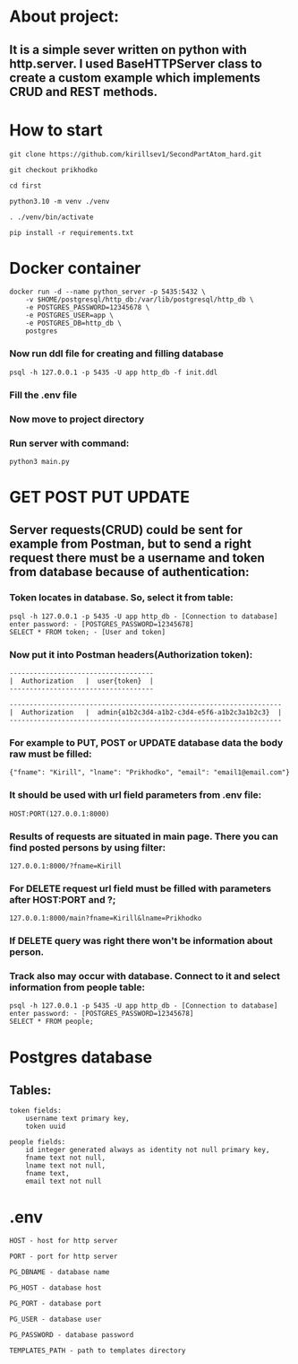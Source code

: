 # About project:
## It is a simple sever written on python with http.server. I used BaseHTTPServer class to create a custom example which implements CRUD and REST methods.

# How to start
    git clone https://github.com/kirillsev1/SecondPartAtom_hard.git

    git checkout prikhodko

    cd first

    python3.10 -m venv ./venv

    . ./venv/bin/activate

    pip install -r requirements.txt

# Docker container
    docker run -d --name python_server -p 5435:5432 \
        -v $HOME/postgresql/http_db:/var/lib/postgresql/http_db \
        -e POSTGRES_PASSWORD=12345678 \
        -e POSTGRES_USER=app \
        -e POSTGRES_DB=http_db \
        postgres
### Now run ddl file for creating and filling database
    psql -h 127.0.0.1 -p 5435 -U app http_db -f init.ddl

### Fill the .env file
### Now move to project directory
### Run server with command:
    python3 main.py

# GET POST PUT UPDATE
## Server requests(CRUD) could be sent for example from Postman, but to send a right request there must be a username and token from database because of authentication:  
### Token locates in database. So, select it from table:
    psql -h 127.0.0.1 -p 5435 -U app http_db - [Connection to database]
    enter password: - [POSTGRES_PASSWORD=12345678]
    SELECT * FROM token; - [User and token]
### Now put it into Postman headers(Authorization token):
    ------------------------------------
    |  Authorization   |  user{token}  |
    ------------------------------------
    
    --------------------------------------------------------------------
    |  Authorization   |  admin{a1b2c3d4-a1b2-c3d4-e5f6-a1b2c3a1b2c3}  |
    --------------------------------------------------------------------
### For example to PUT, POST or UPDATE database data the body raw must be filled:
    {"fname": "Kirill", "lname": "Prikhodko", "email": "email1@email.com"}
### It should be used with url field parameters from .env file:
    HOST:PORT(127.0.0.1:8000)
### Results of requests are situated in main page. There you can find posted persons by using filter:
    127.0.0.1:8000/?fname=Kirill
### For DELETE request url field must be filled with parameters after HOST:PORT and ?;
    127.0.0.1:8000/main?fname=Kirill&lname=Prikhodko
### If DELETE query was right there won't be information about person.
### Track also may occur with database. Connect to it and select information from people table:
    psql -h 127.0.0.1 -p 5435 -U app http_db - [Connection to database]
    enter password: - [POSTGRES_PASSWORD=12345678]
    SELECT * FROM people;

# Postgres database
## Tables: 
    token fields:
        username text primary key, 
        token uuid

    people fields:
        id integer generated always as identity not null primary key, 
        fname text not null, 
        lname text not null, 
        fname text, 
        email text not null

# .env
    HOST - host for http server

    PORT - port for http server

    PG_DBNAME - database name

    PG_HOST - database host

    PG_PORT - database port

    PG_USER - database user

    PG_PASSWORD - database password
    
    TEMPLATES_PATH - path to templates directory 